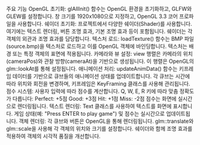 주요 기능
OpenGL 초기화:
  glAllInit() 함수는 OpenGL 환경을 초기화하고, GLFW와 GLEW를 설정합니다.
  창 크기를 1920x1080으로 지정하고, OpenGL 3.3 코어 프로파일을 사용합니다.
쉐이더 초기화:
  프로젝트에서 다양한 쉐이더(Shader)를 사용합니다. 여기에는 텍스트 렌더링, 버튼 조명 효과, 기본 조명 효과 등이 포함됩니다.
  쉐이더는 각 객체의 외관과 조명 효과를 담당합니다.
텍스처 로드:
  loadTexture() 함수는 BMP 파일(source.bmp)을 텍스처로 로드하고 이를 OpenGL 객체에 바인딩합니다.
  텍스처는 배경 또는 특정 객체의 표면에 적용됩니다.
카메라와 뷰 설정:
  view 행렬은 카메라의 위치(cameraPos)와 관찰 방향(cameraAt)을 기반으로 생성됩니다.
  이 행렬은 OpenGL의 glm::lookAt를 통해 설정됩니다.
애니메이션 처리:
  updateAnimData() 함수는 키프레임 데이터를 기반으로 큐브들의 애니메이션 상태를 업데이트합니다.
  각 큐브는 시간에 따라 위치와 회전을 변경하며, 키프레임은 KeyFraming 클래스를 사용해 관리됩니다.
점수 시스템:
  사용자 입력에 따라 점수를 계산합니다. Q, W, E, R 키에 따라 맞춤 정확도가 다릅니다:
  Perfect: +5점
  Good: +3점
  Hit: +1점
  Miss: -2점
  점수는 화면에 실시간으로 렌더링됩니다.
텍스트 렌더링:
  Text 클래스를 사용하여 텍스트를 화면에 표시합니다.
  게임 상태(예: "Press ENTER to play game") 및 점수는 실시간으로 업데이트됩니다.
객체 렌더링:
  각 큐브와 버튼은 OpenGL을 통해 렌더링됩니다.
  glm::translate와 glm::scale을 사용해 각 객체의 위치와 크기를 설정합니다.
  쉐이더와 함께 조명 효과를 적용하여 객체의 시각적 품질을 개선합니다.
